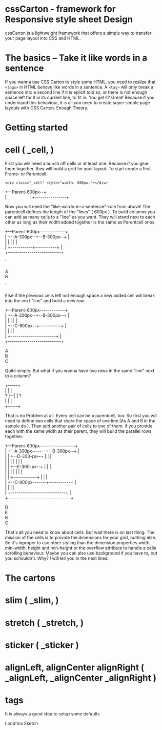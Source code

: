 cssCarton - framework for Responsive style sheet Design
========================================================

cssCarton is a lightweight framework that offers a simple way to transfer your page layout into CSS and HTML.

# The basics – Take it like words in a sentence

If you wanna use CSS Carton to style some HTML, you need to realize that `<tags>` in
HTML behave like words in a sentence. A `<tag>` will only break a sentence into a second line if it is
eplicit told so, or there is not enough space left for it in its current line, to fit in.
You get it? Great! Because if you understand this behaviour, it is all you need to create super
simple page layouts with CSS Carton.
Enough Theory.

# Getting started

# cell ( _cell, <tag class="_cell"></tag> )

First you will need a bunch off cells or at least one. Because if you glue them together,
they will build a grid for your layout. To start create a first Frame- or Parentcell.

`<div class="_cell" style="width: 600px;"></div>`

+--Parent-600px--+<br>
|&nbsp;&nbsp;&nbsp;&nbsp;&nbsp;&nbsp;&nbsp;&nbsp;&nbsp;&nbsp;&nbsp;&nbsp;&nbsp;&nbsp;&nbsp;&nbsp;&nbsp;&nbsp;&nbsp;|
+----------------+<br>

Now you will need the "like-words-in-a-sentence"-rule from above!
The parentcell defines the length of the "lines" ( 600px ). To build columns 
you can add as many cells to a "line" as you want. They will stand next to 
each other as long as their width added together is the same as Parentcell ones.

+--Parent-600px-------------+<br>
| +--A-300px--+--B-300px--+ |<br>
| |           |           | |<br>
| +-----------+-----------+ |<br>
+---------------------------+<br>

`<div class="_cell" style="width: 600px;">
	<div class="_cell" style="width: 300px;">A</div>
	<div class="_cell" style="width: 300px;">B</div>
</div>`

Else if the previous cells left not enough space a new added cell will break 
into the next "line" and build a new row.

+--Parent-600px-------------+<br>
| +--A-300px--+--B-300px--+ |<br>
| |           |           | |<br>
| +--C-600px--+-----------+ |<br>
| |                       | |<br>
| +-----------------------+ |<br>
+---------------------------+<br>

<div class="_cell" style="width: 600px;">
	<div class="_cell" style="width: 300px;">A</div>
	<div class="_cell" style="width: 300px;">B</div>
	<div class="_cell" style="width: 600px;">C</div>
</div>

Quite simple. But what if you wanna have two rows in the same "line" next to a column? 

  +-----+<br>
  |  |  |<br>
? |--|  | ?<br>
  |  |  |<br>
  +-----+<br>

That is no Problem at all. Every cell can be a parentcell, too. So first you will 
need to define two cells that share the space of one line (As A and B in the sample do ). 
Than add another pair of cells to one of them. If you provide each with the same width 
as their parent, they will build the parallel rows together.

+--Parent-600px------------------+<br>
| +--A-300px-------+--B-300px--+ |<br>
| | +--D-300-px--+ |           | |<br>
| | |            | |           | |<br>
| | +--E-300-px--+ |           | |<br>
| | |            | |           | |<br>
| | +------------+ |           | |<br>
| +--C-600px-------+-----------+ |<br>
| |                            | |<br>
| +----------------------------+ |<br>
+--------------------------------+<br>

<div class="_cell" style="width: 600px;">
	<div class="_cell" style="width: 300px;">
		<!-- A is a parentcell -->
		<div class="_cell" style="width: 300px;">D</div>
		<div class="_cell" style="width: 300px;">E</div>
	</div>
	<div class="_cell" style="width: 300px;">B</div>
	<div class="_cell" style="width: 600px;">C</div>
</div>

That's all you need to know about cells. 
But wait there is on last thing. The mission of the cells is to provide the dimensions for your grid, 
nothing else. So it's inproper to use other styling than the dimension properties width, min-width, 
height and min-height or the overflow attribute to handle a cells scrolling behaviour. Maybe you can also 
use background if you have to, but you schouldn't. Why? I will tell you in the next lines.

# The cartons

# slim ( _slim, <tag class="_slim"></tag> )
<div class="_slim"></div>

# stretch ( _stretch, <tag class="_stretch"></tag> )
<div class="_stretch"></div>

# sticker ( _sticker )

# alignLeft, alignCenter alignRight ( _alignLeft, _alignCenter _alignRight )

# tags
It is always a good idea to setup some defaults




Londrina Sketch